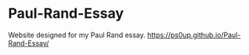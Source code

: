 # Paul-Rand-Essay
Website designed for my Paul Rand essay.
https://ps0up.github.io/Paul-Rand-Essay/

